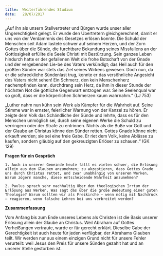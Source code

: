 ```yaml
---
title:  Weiterführendes Studium
date:   28/07/2017
---
```


„Auf ihn als unsern Stellvertreter und Bürgen wurde unser aller Ungerechtigkeit gelegt. Er wurde den Übertretern gleichgerechnet, damit er uns von der Verdammnis des Gesetzes erlösen konnte. Die Schuld der Menschen seit Adam lastete schwer auf seinem Herzen, und der Zorn Gottes über die Sünde, die furchtbare Bekundung seines Missfallens an der Gottlosigkeit erfüllte die Seele Christi mit Bestürzung. Sein ganzes Leben hindurch hatte er der gefallenen Welt die frohe Botschaft von der Gnade und der vergebenden Lie-be des Vaters verkündigt; das Heil auch für den größten Sünder war stets das Ziel seines Wirkens gewesen. Doch nun, da er die schreckliche Sündenlast trug, konnte er das versöhnliche Angesicht des Vaters nicht sehen! Ein Schmerz, den kein Menschenherz nachempfinden kann, durchdrang sein Herz, da ihm in dieser Stunde der höchsten Not die göttliche Gegenwart entzogen war. Seine Seelenqual war so groß, dass er die körperlichen Schmerzen kaum wahrnahm.“ (LJ 753)

„Luther nahm nun kühn sein Werk als Kämpfer für die Wahrheit auf. Seine Stimme war in ernster, feierlicher Warnung von der Kanzel zu hören. Er zeigte dem Volk das Schändliche der Sünde und lehrte, dass es für den Menschen unmöglich sei, durch seine eigenen Werke die Schuld zu verringern oder der Strafe zu entrinnen. Nichts als die Buße vor Gott und der Glaube an Christus könne den Sünder retten. Gottes Gnade könne nicht erkauft werden; sie sei eine freie Gabe. Er riet dem Volk, keine Ablässe zu kaufen, sondern gläubig auf den gekreuzigten Erlöser zu schauen.“ (GK 129)

**Fragen für ein Gespräch**

`1. Auch in unserer Gemeinde heute fällt es vielen schwer, die Erlösung allein aus dem Glauben anzunehmen; zu akzeptieren, dass Gottes Gnade uns durch Christus rettet, und zwar unabhängig von unseren Werken. Warum zögern manche, diese entscheidende Wahrheit anzunehmen?`

`2. Paulus sprach sehr nachhaltig über den theologischen Irrtum der Erlösung aus Werken. Was sagt das über die große Bedeutung einer guten Theologie? Warum sollten wir als Freikirche – wenn nötig mit Nachdruck – reagieren, wenn falsche Lehren bei uns verbreitet werden?`

**Zusammenfassung**

Vom Anfang bis zum Ende unseres Lebens als Christen ist die Basis unserer Erlösung allein der Glaube an Christus. Weil Abraham auf Gottes Verheißungen vertraute, wurde er für gerecht erklärt. Dieselbe Gabe der Gerechtigkeit ist auch heute für jeden verfügbar, der Abrahams Glauben teilt. Wir werden nur aus einem einzigen Grund nicht für unsere Fehler verurteilt: weil Jesus den Preis für unsere Sünden gezahlt hat und an unserer Stelle gestorben ist.
